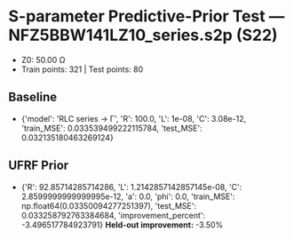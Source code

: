 # S-parameter Predictive-Prior Test — NFZ5BBW141LZ10_series.s2p (S22)
- Z0: 50.00 Ω
- Train points: 321  |  Test points: 80

## Baseline
- {'model': 'RLC series -> Γ', 'R': 100.0, 'L': 1e-08, 'C': 3.08e-12, 'train_MSE': 0.033539499222115784, 'test_MSE': 0.032135180463269124}

## UFRF Prior
- {'R': 92.85714285714286, 'L': 1.2142857142857145e-08, 'C': 2.8599999999999995e-12, 'a': 0.0, 'phi': 0.0, 'train_MSE': np.float64(0.03350094277251397), 'test_MSE': 0.033258792763384684, 'improvement_percent': -3.496517784923791}
**Held-out improvement:** -3.50%